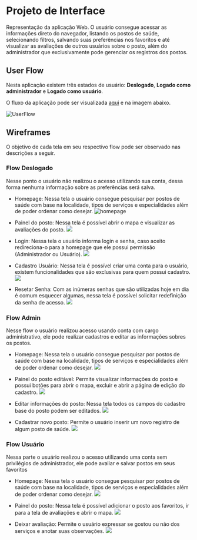 
# Projeto de Interface

Representação da aplicação Web. O usuário consegue acessar as informações direto do navegador, listando os postos de saúde, selecionando filtros, salvando suas preferências nos favoritos e até visualizar as avaliações de outros usuários sobre o posto, além do administrador que exclusivamente pode gerenciar os registros dos postos.

## User Flow

Nesta aplicação existem três estados de usuário: **Deslogado**, **Logado como administrador** e **Logado como usuário**.

O fluxo da aplicação pode ser visualizada [aqui](https://xd.adobe.com/view/1fa69cfe-7b9e-4420-acf0-4e8b20ae8042-4af5/) e na imagem abaixo.

![UserFlow](img/userflow.png)

## Wireframes
O objetivo de cada tela em seu respectivo flow pode ser observado nas descrições a seguir.

### Flow Deslogado
Nesse ponto o usuário não realizou o acesso utilizando sua conta, dessa forma nenhuma informação sobre as preferências será salva.

- Homepage: 
Nessa tela o usuário consegue pesquisar por postos de saúde com base na localidade, tipos de serviços e especialidades além de poder ordenar como desejar.
![homepage](img/wireframes/Wireframe001_HomepageDeslogado-1.jpg)

- Painel do posto: 
Nessa tela é possível abrir o mapa e visualizar as avaliações do posto.
![](img/wireframes/Wireframe003_Perfildopostodeslogado-1.jpg)

- Login: 
Nessa tela o usuário informa login e senha, caso aceito redireciona-o para a homepage que ele possui permissão (Administrador ou Usuário).
![](img/wireframes/Wireframe002_Login-1.jpg)

- Cadastro Usuário: 
Nessa tela é possível criar uma conta para o usuário, existem funcionalidades que são exclusivas para quem possui cadastro.
![](img/wireframes/Wireframe001_Cadastro-1.jpg)

- Resetar Senha: 
Com as inúmeras senhas que são utilizadas hoje em dia é comum esquecer algumas, nessa tela é possível solicitar redefinição da senha de acesso.
![](img/wireframes/Wireframe002_RecuperarSenha-1.jpg)

### Flow Admin
Nesse flow o usuário realizou acesso usando conta com cargo administrativo, ele pode realizar cadastros e editar as informações sobres os postos.

- Homepage: 
Nessa tela o usuário consegue pesquisar por postos de saúde com base na localidade, tipos de serviços e especialidades além de poder ordenar como desejar.
![](img/wireframes/Wireframe004_HomepageAdmin-1.jpg)

- Painel do posto editável: 
Permite visualizar informações do posto e possui botões para abrir o mapa, excluir e abrir a página de edição do cadastro.
![](img/wireframes/Wireframe004_HomepageAdmin(Perfil)-1.jpg)

- Editar informações do posto: 
Nessa tela todos os campos do cadastro base do posto podem ser editados.
![](img/wireframes/Wireframe004_Criar-EditarPosto-1.jpg)

- Cadastrar novo posto: 
Permite o usuário inserir um novo registro de algum posto de saúde.
![](img/wireframes/Wireframe004_Criar-EditarPosto-1.jpg)

### Flow Usuário
Nessa parte o usuário realizou o acesso utilizando uma conta sem privilégios de administrador, ele pode avaliar e salvar postos em seus favoritos

- Homepage: 
Nessa tela o usuário consegue pesquisar por postos de saúde com base na localidade, tipos de serviços e especialidades além de poder ordenar como desejar.
![](img/wireframes/Wireframe003_HomepageUsuárioFavoritado-1.jpg)

- Painel do posto: 
Nessa tela é possível adicionar o posto aos favoritos, ir para a tela de avaliações e abrir o mapa.
![](img/wireframes/Wireframe003_HomepageUsuário(Perfil_Favorito)–1-1.jpg)

- Deixar avaliação: 
Permite o usuário expressar se gostou ou não dos serviços e anotar suas observações.
![](img/wireframes/Wireframe003_Avaliar-1.jpg)
